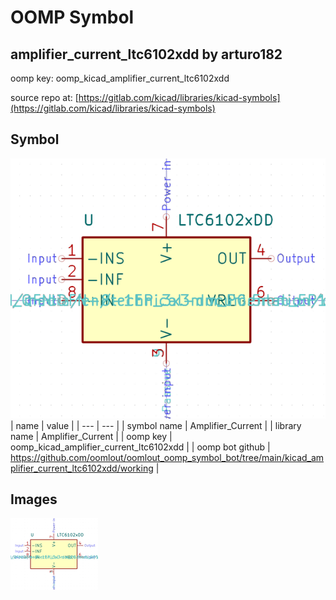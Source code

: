 # OOMP Symbol  
## amplifier_current_ltc6102xdd  by arturo182  
  
oomp key: oomp_kicad_amplifier_current_ltc6102xdd  
  
source repo at: [https://gitlab.com/kicad/libraries/kicad-symbols](https://gitlab.com/kicad/libraries/kicad-symbols)  
## Symbol  
  
[![working.png](working_600.png)](working.png)  
| name | value | 
| --- | --- | 
| symbol name | Amplifier_Current | 
| library name | Amplifier_Current | 
| oomp key | oomp_kicad_amplifier_current_ltc6102xdd | 
| oomp bot github | https://github.com/oomlout/oomlout_oomp_symbol_bot/tree/main/kicad_amplifier_current_ltc6102xdd/working | 
## Images  
  
[![working.png](working_140.png)](working.png)  
